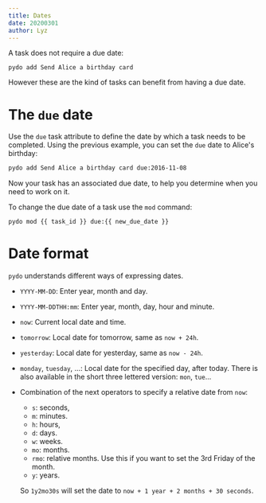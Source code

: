 ```yaml
---
title: Dates
date: 20200301
author: Lyz
---
```


A task does not require a due date:

```pydo
pydo add Send Alice a birthday card
```

However these are the kind of tasks can benefit from having a due date.

# The `due` date

Use the `due` task attribute to define the date by which a task
needs to be completed. Using the previous example, you can set the `due` date to
Alice's birthday:

```bash
pydo add Send Alice a birthday card due:2016-11-08
```

Now your task has an associated due date, to help you determine when you need to
work on it.

To change the due date of a task use the `mod` command:

```bash
pydo mod {{ task_id }} due:{{ new_due_date }}
```

# Date format

`pydo` understands different ways of expressing dates.

* `YYYY-MM-DD`: Enter year, month and day.
* `YYYY-MM-DDTHH:mm`: Enter year, month, day, hour and minute.
* `now`: Current local date and time.
* `tomorrow`: Local date for tomorrow, same as `now + 24h`.
* `yesterday`: Local date for yesterday, same as `now - 24h`.
* `monday`, `tuesday`, ...: Local date for the specified day, after today. There
    is also available in the short three lettered version: `mon`, `tue`...
* Combination of the next operators to specify a relative date from `now`:

    * `s`: seconds,
    * `m`: minutes.
    * `h`: hours,
    * `d`: days.
    * `w`: weeks.
    * `mo`: months.
    * `rmo`: relative months. Use this if you want to set the 3rd Friday of the month.
    * `y`: years.

    So `1y2mo30s` will set the date to `now + 1 year + 2 months + 30 seconds`.
